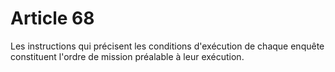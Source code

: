 # Article 68

Les instructions qui précisent les conditions d'exécution de chaque enquête constituent l'ordre de mission préalable à leur exécution.

